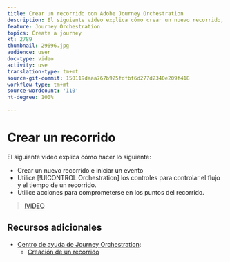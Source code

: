 ```yaml
---
title: Crear un recorrido con Adobe Journey Orchestration
description: El siguiente vídeo explica cómo crear un nuevo recorrido, a iniciar un evento, a utilizar los controles de las orquestaciones para controlar el flujo y el tiempo de un recorrido, y a utilizar acciones para comprometerse en los puntos del recorrido.
feature: Journey Orchestration
topics: Create a journey
kt: 2789
thumbnail: 29696.jpg
audience: user
doc-type: video
activity: use
translation-type: tm+mt
source-git-commit: 150119daaa767b925fdfbf6d277d2340e209f418
workflow-type: tm+mt
source-wordcount: '110'
ht-degree: 100%

---
```



# Crear un recorrido

El siguiente vídeo explica cómo hacer lo siguiente:

* Crear un nuevo recorrido e iniciar un evento
* Utilice [!UICONTROL Orchestration] los controles para controlar el flujo y el tiempo de un recorrido.
* Utilice acciones para comprometerse en los puntos del recorrido.

>[!VIDEO](https://video.tv.adobe.com/v/29696?quality=12)

## Recursos adicionales

* [Centro de ayuda de Journey Orchestration](https://docs.adobe.com/content/help/es-ES/journeys/using/journey-orchestration-home.html):
   * [Creación de un recorrido](https://docs.adobe.com/content/help/es-ES/journeys/using/building-journeys/about-journey-building/journey.html)
